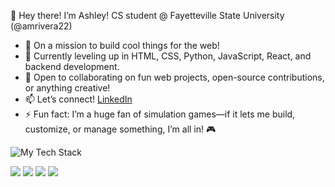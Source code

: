 👋 Hey there! I’m Ashley! CS student @ Fayetteville State University (@amrivera22)  
- 👀 On a mission to build cool things for the web!  
- 🌱 Currently leveling up in HTML, CSS, Python, JavaScript, React, and backend development.  
- 💞️ Open to collaborating on fun web projects, open-source contributions, or anything creative!  
- 📫 Let’s connect! [LinkedIn](https://www.linkedin.com/in/ashley-rivera-a11464159/)  
- ⚡ Fun fact: I’m a huge fan of simulation games—if it lets me build, customize, or manage something, I’m all in! 🎮  
<img src="https://github-readme-tech-stack.vercel.app/api/cards?align=center&fontSize=25&lineCount=3&gap=15&width=600&line1=HTML5%2CHTML5%2Cc074ea%3BCSS%2CCSS%2Ce24040%3BJavaScript%2CJavaScript%2C60abdf%3BPython%2CPython%2C67cfe7%3B&line2=React%2CReact%2Cd53fcc%3BTypeScript%2CTypeScript%2C7ee67d%3B&line3=Github%2CGithub%2C967171%3BVS+code%2CVS+code%2C4e7ddc%3B" alt="My Tech Stack" />

![](https://raw.githubusercontent.com/amrivera22/github-stats/master/generated/languages.svg#gh-dark-mode-only)
![](https://raw.githubusercontent.com/amrivera22/github-stats/master/generated/languages.svg#gh-light-mode-only)
![](https://raw.githubusercontent.com/amrivera22/github-stats/master/generated/overview.svg#gh-dark-mode-only)
![](https://raw.githubusercontent.com/amrivera22/github-stats/master/generated/overview.svg#gh-light-mode-only)
